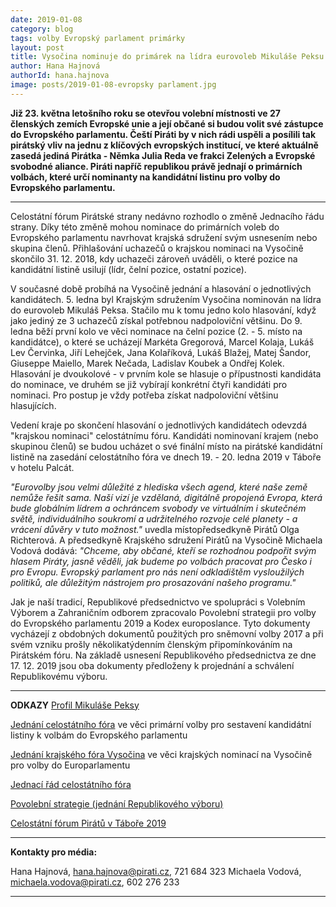 ```yaml
---
date: 2019-01-08
category: blog
tags: volby Evropský parlament primárky
layout: post
title: Vysočina nominuje do primárek na lídra eurovoleb Mikuláše Peksu
author: Hana Hajnová
authorId: hana.hajnova    
image: posts/2019-01-08-evropsky parlament.jpg
---
```


**Již 23. května letošního roku se otevřou volební místnosti ve 27 členských zemích Evropské unie a její občané si budou volit své zástupce do Evropského parlamentu. Čeští Piráti by v nich rádi uspěli a posílili tak pirátský vliv na jednu z klíčových evropských institucí, ve které aktuálně zasedá jediná Pirátka - Němka Julia Reda ve frakci Zelených a Evropské svobodné aliance. Piráti napříč republikou právě jednají o primárních volbách, které určí nominanty na kandidátní listinu pro volby do Evropského parlamentu.**

---

Celostátní fórum Pirátské strany nedávno rozhodlo o změně Jednacího řádu strany. Díky této změně mohou nominace do primárních voleb do Evropského parlamentu navrhovat krajská sdružení svým usnesením nebo skupina členů. Přihlašování uchazečů o krajskou nominaci na Vysočině skončilo 31. 12. 2018, kdy uchazeči zároveň uváděli, o které pozice na kandidátní listině usilují (lídr, čelní pozice, ostatní pozice).

V současné době probíhá na Vysočině jednání a hlasování o jednotlivých kandidátech. 5. ledna byl Krajským sdružením Vysočina nominován na lídra do eurovoleb Mikuláš Peksa. Stačilo mu k tomu jedno kolo hlasování, když jako jediný ze 3 uchazečů získal potřebnou nadpoloviční většinu. Do 9. ledna běží první kolo ve věci nominace na čelní pozice (2. - 5. místo na kandidátce), o které se ucházejí Markéta Gregorová, Marcel Kolaja, Lukáš Lev Červinka, Jiří Lehejček, Jana Kolaříková, Lukáš Blažej, Matej Šandor, Giuseppe Maiello, Marek Nečada, Ladislav Koubek a Ondřej Kolek. Hlasování je dvoukolové - v prvním kole se hlasuje o přípustnosti kandidáta do nominace, ve druhém se již vybírají konkrétní čtyři kandidáti pro nominaci. Pro postup je vždy potřeba získat nadpoloviční většinu hlasujících.

Vedení kraje po skončení hlasování o jednotlivých kandidátech odevzdá "krajskou nominaci" celostátnímu fóru. Kandidáti nominovaní krajem (nebo skupinou členů) se budou ucházet o své finální místo na pirátské kandidátní listině na zasedání celostátního fóra ve dnech 19. - 20. ledna 2019 v Táboře v hotelu Palcát.

*"Eurovolby jsou velmi důležité z hlediska všech agend, které naše země nemůže řešit sama. Naší vizí je vzdělaná, digitálně propojená Evropa, která bude globálním lídrem a ochráncem svobody ve virtuálním i skutečném světě, individuálního soukromí a udržitelného rozvoje celé planety - a vrácení důvěry v tuto možnost."* uvedla místopředsedkyně Pirátů Olga Richterová. A předsedkyně Krajského sdružení Pirátů na Vysočině Michaela Vodová dodává: *"Chceme, aby občané, kteří se rozhodnou podpořit svým hlasem Piráty, jasně věděli, jak budeme po volbách pracovat pro Česko i pro Evropu. Evropský parlament pro nás není odkladištěm vysloužilých politiků, ale důležitým nástrojem pro prosazování našeho programu."* 

Jak je naší tradicí, Republikové předsednictvo ve spolupráci s Volebním Výborem a Zahraničním odborem zpracovalo Povolební strategii pro volby do Evropského parlamentu 2019 a Kodex europoslance. Tyto dokumenty vycházejí z obdobných dokumentů použitých pro sněmovní volby 2017 a při svém vzniku prošly několikatýdenním členským připomínkováním na Pirátském fóru. Na základě usnesení Republikového předsednictva ze dne 17. 12. 2019 jsou oba dokumenty předloženy k projednání a schválení Republikovému výboru.

--------------
**ODKAZY**
[Profil Mikuláše Peksy](https://www.pirati.cz/lide/mikulas-peksa/)

[Jednání celostátního fóra](https://forum.pirati.cz/viewtopic.php?f=477&t=44866) ve věci primární volby pro sestavení kandidátní listiny k volbám do Evropského parlamentu

[Jednání krajského fóra Vysočina](https://forum.pirati.cz/viewtopic.php?f=416&t=44806) ve věci krajských nominací na Vysočině pro volby do Europarlamentu

[Jednací řád celostátního fóra](https://wiki.pirati.cz/rules/jdr#navrhovani_kandidatu)

[Povolební strategie (jednání Republikového výboru)](https://forum.pirati.cz/viewtopic.php?f=248&t=45318)

[Celostátní fórum Pirátů v Táboře 2019](https://cf2019.pirati.cz/)


--------------
**Kontakty pro média:**

Hana Hajnová, hana.hajnova@pirati.cz, 721 684 323 
Michaela Vodová, michaela.vodova@pirati.cz, 602 276 233

---
